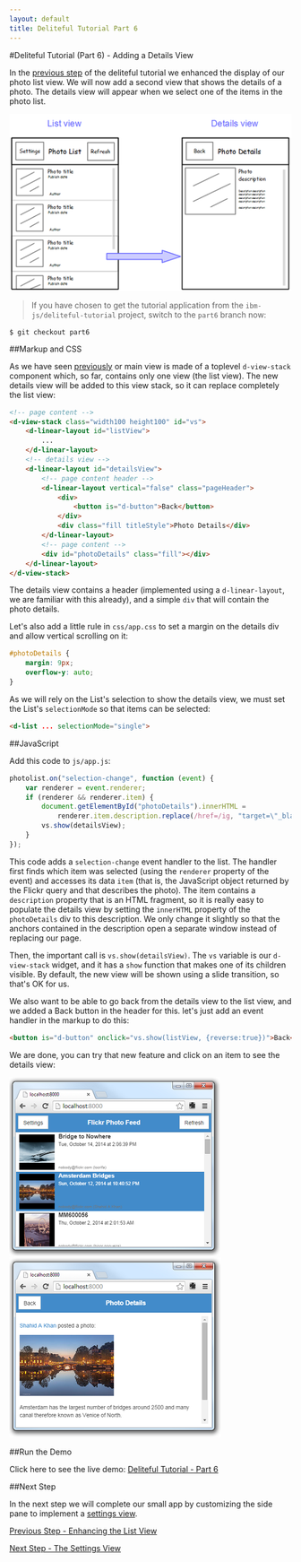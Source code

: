 ```yaml
---
layout: default
title: Deliteful Tutorial Part 6
---
```

#Deliteful Tutorial (Part 6) - Adding a Details View

In the [previous step](Part5CustomRenderer.md) of the deliteful tutorial we enhanced the display of our photo list
view. We will now add a second view that shows the details of a photo. The details view will appear when we select
one of the items in the photo list.

![Details View Sketch](images/detailsketch.png)

> If you have chosen to get the tutorial application from the `ibm-js/deliteful-tutorial` project,
switch to the `part6` branch now:
```
$ git checkout part6
```

##Markup and CSS

As we have seen [previously](Part4ListView.md) or main view is made of a toplevel `d-view-stack` component which, so far,
contains only one view (the list view). The new details view will be added to this view stack,
so it can replace completely the list view:

```html
<!-- page content -->
<d-view-stack class="width100 height100" id="vs">
	<d-linear-layout id="listView">
	    ...
 	</d-linear-layout>
    <!-- details view -->
    <d-linear-layout id="detailsView">
        <!-- page content header -->
        <d-linear-layout vertical="false" class="pageHeader">
            <div>
                <button is="d-button">Back</button>
            </div>
            <div class="fill titleStyle">Photo Details</div>
        </d-linear-layout>
        <!-- page content -->
        <div id="photoDetails" class="fill"></div>
    </d-linear-layout>
</d-view-stack>
```

The details view contains a header (implemented using a `d-linear-layout`, we are familiar with this already),
and a simple `div` that will contain the photo details.

Let's also add a little rule in `css/app.css` to set a margin on the details div and allow vertical scrolling on it:

```css
#photoDetails {
    margin: 9px;
    overflow-y: auto;
}
```

As we will rely on the List's selection to show the details view, we must set the List's `selectionMode` so that
items can be selected:

```html
<d-list ... selectionMode="single">
```

##JavaScript

Add this code to `js/app.js`:

```js
photolist.on("selection-change", function (event) {
	var renderer = event.renderer;
	if (renderer && renderer.item) {
		document.getElementById("photoDetails").innerHTML =
			renderer.item.description.replace(/href=/ig, "target=\"_blank\" href=");
		vs.show(detailsView);
	}
});
```

This code adds a `selection-change` event handler to the list. The handler first finds which item was selected (using
the
`renderer` property of the event) and accesses its data `item` (that is, the JavaScript object returned by
the Flickr query and that describes the photo). The item contains a `description` property that is an HTML fragment,
so it is really easy to populate the details view by setting the `innerHTML` property of the `photoDetails` div to
this description. We only change it slightly so that the anchors contained in the description open a separate window
instead of replacing our page.

Then, the important call is `vs.show(detailsView)`. The `vs` variable is our `d-view-stack` widget,
and it has a `show` function that makes one of its children visible. By default, the new view will be shown using a
slide transition, so that's OK for us.

We also want to be able to go back from the details view to the list view, and we added a Back button in the header
for this. let's just add an event handler in the markup to do this:

```html
<button is="d-button" onclick="vs.show(listView, {reverse:true})">Back</button>
```

We are done, you can try that new feature and click on an item to see the details view:

![Clicking the List View](images/detailsview1.png) ![Details View](images/detailsview2.png)

##Run the Demo

Click here to see the live demo:
[Deliteful Tutorial - Part 6](http://ibm-js.github.io/deliteful-tutorial/runnable/part6/index.html)

##Next Step

In the next step we will complete our small app by customizing the side pane to implement a
[settings view](Part7SettingsView.md).

[Previous Step - Enhancing the List View](Part5CustomRenderer.md)

[Next Step - The Settings View](Part7SettingsView.md)
